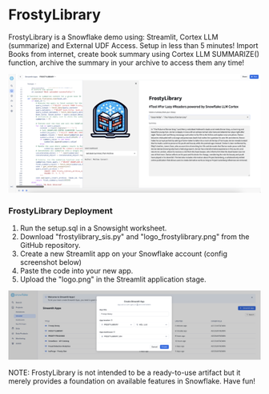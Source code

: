 # FrostyLibrary
FrostyLibrary is a Snowflake demo using: Streamlit, Cortex LLM (summarize) and External UDF Access. Setup in less than 5 minutes! 
Import Books from internet, create book summary using Cortex LLM SUMMARIZE() function, archive the summary in your archive to access them any time! 

![alt text](https://github.com/matteo-consoli/frostylibrary/blob/main/screenshot.png?raw=true)

### FrostyLibrary Deployment
1) Run the setup.sql in a Snowsight worksheet.
2) Download "frostylibrary_sis.py" and "logo_frostylibrary.png" from the GitHub repository.
3) Create a new Streamlit app on your Snowflake account (config screenshot below)
4) Paste the code into your new app.
5) Upload the "logo.png" in the Streamlit application stage.

![alt text](https://github.com/matteo-consoli/frostylibrary/blob/main/screenshot_setup_streamlit.png?raw=true)

NOTE: FrostyLibrary is not intended to be a ready-to-use artifact but it merely provides a foundation on available features in Snowflake. Have fun!
